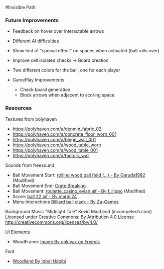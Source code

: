 #Invisible Path

### Future Improvements

* Feedback on hover over interactable arrows
* Different AI difficulties
* Show hint of "special effect" on spaces when activated (ball rolls over)
* Improve cell isolated checks -> Board creation
* Two different colors for the ball, one for each player

* GamePlay Improvements
  * Check board generation
  * Block arrows when adjacent to scoring space


### Resources

Textures from polyhaven
* https://polyhaven.com/a/denmin_fabric_02
* https://polyhaven.com/a/concrete_floor_worn_001
* https://polyhaven.com/a/beige_wall_001
* https://polyhaven.com/a/wood_table_worn
* https://polyhaven.com/a/wood_table_001
* https://polyhaven.com/a/factory_wall

Sounds from freesound
* Ball Movement Start: [rolling wood ball field (...) - By Garuda1982](https://freesound.org/people/Garuda1982/sounds/425833/) (Modified)
* Ball Movement End: [Crate Breaking](https://freesound.org/people/kevinkace/sounds/66778/)
* Ball Movement: [roulette_casino_evian.aif - By f_ilippo](https://freesound.org/people/f_ilippo/sounds/59194/) (Modified)
* Score: [ball 22.aif - By marini24](https://freesound.org/people/marini24/sounds/98717/) 
* Menu interactions [Billiard ball clack - By Za-Games](https://freesound.org/people/Za-Games/sounds/539854/)

Background Music
"Midnight Tale" Kevin MacLeod (incompetech.com)
Licensed under Creative Commons: By Attribution 4.0 License
http://creativecommons.org/licenses/by/4.0/

UI Elements
* WoodFrame: [Image By upklyak on Freepik ](https://www.freepik.com/free-vector/wooden-game-buttons-cartoon-menu-interface-set_32591374.htm)

Font
* [Woodland By Iqbal Habibi](https://www.dafont.com/es/woodland.font)
